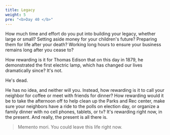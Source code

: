 ```yaml
---
title: Legacy
weight: 5
pre: "<b>Day 40 </b>"
---
```


How much time and effort do you put into building your legacy, whether large or small? Setting aside money for your children's future? Preparing them for life after your death? Working long hours to ensure your business remains long after you cease to?

How rewarding is it for Thomas Edison that on this day in 1879, he demonstrated the first electric lamp, which has changed our lives dramatically since? It's not.

He's dead.

He has no idea, and neither will you. Instead, how rewarding is it to call your neighbor for coffee or meet with friends for dinner? How rewarding would it be to take the afternoon off to help clean up the Parks and Rec center, make sure your neighbors have a ride to the polls on election day, or organize a family dinner with no cell phones, tablets, or tv? It's rewarding right now, in the present. And really, the present is all there is.

>Memento mori.
> You could leave this life right now.
